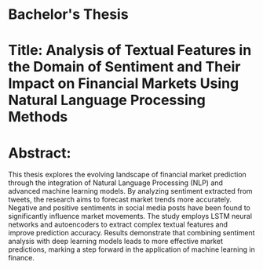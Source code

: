 
# Bachelor's Thesis

# Title: Analysis of Textual Features in the Domain of Sentiment and Their Impact on Financial Markets Using Natural Language Processing Methods

# Abstract:
This thesis explores the evolving landscape of financial market prediction through the integration of Natural Language Processing (NLP) and advanced machine learning models. By analyzing sentiment extracted from tweets, the research aims to forecast market trends more accurately. Negative and positive sentiments in social media posts have been found to significantly influence market movements. The study employs LSTM neural networks and autoencoders to extract complex textual features and improve prediction accuracy. Results demonstrate that combining sentiment analysis with deep learning models leads to more effective market predictions, marking a step forward in the application of machine learning in finance.
